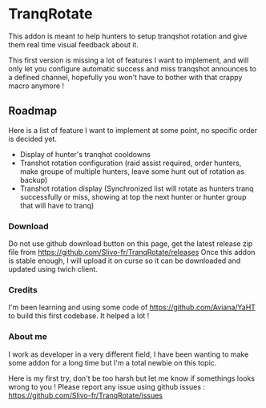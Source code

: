 # TranqRotate

This addon is meant to help hunters to setup tranqshot rotation and give them real time visual feedback about it.

This first version is missing a lot of features I want to implement, and will only let you configure automatic success and miss tranqshot announces to a defined channel, hopefully you won't have to bother with that crappy macro anymore !

## Roadmap

Here is a list of feature I want to implement at some point, no specific order is decided yet.

- Display of hunter's tranqhot cooldowns
- Transhot rotation configuration (raid assist required, order hunters, make groupe of multiple hunters, leave some hunt out of rotation as backup)
- Transhot rotation display (Synchronized list will rotate as hunters tranq successfully or miss, showing at top the next hunter or hunter group that will have to tranq)

### Download

Do not use github download button on this page, get the latest release zip file from https://github.com/Slivo-fr/TranqRotate/releases
Once this addon is stable enough, I will upload it on curse so it can be downloaded and updated using twich client.

### Credits

I'm been learning and using some code of https://github.com/Aviana/YaHT to build this first codebase. It helped a lot !

### About me

I work as developer in a very different field, I have been wanting to make some addon for a long time but I'm a total newbie on this topic.

Here is my first try, don't be too harsh but let me know if somethings looks wrong to you !
Please report any issue using github issues : https://github.com/Slivo-fr/TranqRotate/issues


